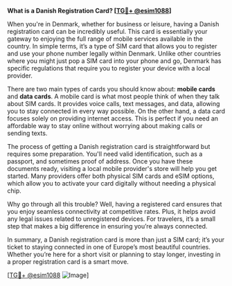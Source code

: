 **What is a Danish Registration Card? [[TG💪+ @esim1088](https://t.me/s/esim1088)]**

When you're in Denmark, whether for business or leisure, having a Danish registration card can be incredibly useful. This card is essentially your gateway to enjoying the full range of mobile services available in the country. In simple terms, it’s a type of SIM card that allows you to register and use your phone number legally within Denmark. Unlike other countries where you might just pop a SIM card into your phone and go, Denmark has specific regulations that require you to register your device with a local provider.

There are two main types of cards you should know about: **mobile cards** and **data cards**. A mobile card is what most people think of when they talk about SIM cards. It provides voice calls, text messages, and data, allowing you to stay connected in every way possible. On the other hand, a data card focuses solely on providing internet access. This is perfect if you need an affordable way to stay online without worrying about making calls or sending texts.

The process of getting a Danish registration card is straightforward but requires some preparation. You'll need valid identification, such as a passport, and sometimes proof of address. Once you have these documents ready, visiting a local mobile provider's store will help you get started. Many providers offer both physical SIM cards and eSIM options, which allow you to activate your card digitally without needing a physical chip.

Why go through all this trouble? Well, having a registered card ensures that you enjoy seamless connectivity at competitive rates. Plus, it helps avoid any legal issues related to unregistered devices. For travelers, it’s a small step that makes a big difference in ensuring you’re always connected.

In summary, a Danish registration card is more than just a SIM card; it’s your ticket to staying connected in one of Europe’s most beautiful countries. Whether you’re here for a short visit or planning to stay longer, investing in a proper registration card is a smart move. 

[[TG💪+ @esim1088](https://t.me/s/esim1088) ![Image](https://i.postimg.cc/Y0z9fWf4/image.png)]